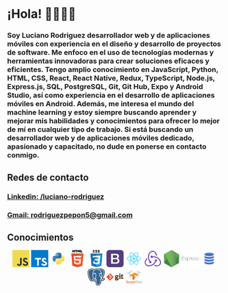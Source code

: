 



<h1>¡Hola! 👋🏼👋🏼</h1>
<h3>Soy Luciano Rodriguez  desarrollador web y de aplicaciones móviles con experiencia en el diseño y desarrollo de proyectos de software. Me enfoco en el uso de tecnologías modernas y herramientas innovadoras para crear soluciones eficaces y eficientes. Tengo amplio conocimiento en JavaScript, Python, HTML, CSS, React, React Native, Redux, TypeScript, Node.js, Express.js, SQL, PostgreSQL, Git, Git Hub, Expo y Android Studio, así como experiencia en el desarrollo de aplicaciones móviles en Android. Además, me interesa el mundo del machine learning y estoy siempre buscando aprender y mejorar mis habilidades y conocimientos para ofrecer lo mejor de mí en cualquier tipo de trabajo. Si está buscando un desarrollador web y de aplicaciones móviles dedicado, apasionado y capacitado, no dude en ponerse en contacto conmigo.</h3>

<h2>Redes de contacto</h2>

<h3><a href='https://www.linkedin.com/in/luciano-rodriguez-766371228/' target='-blank'>Linkedin: /luciano-rodriguez</a></h3>
 <h3><a href='mailto:rodriguezpepon5@gmail.com' target='-blank'>Gmail: rodriguezpepon5@gmail.com
</a></h3>

 
 
 <h2>Conocimientos</h2>
 <p align="center">
  <div align="center">
  
  <code><img height="40" src="https://raw.githubusercontent.com/github/explore/80688e429a7d4ef2fca1e82350fe8e3517d3494d/topics/javascript/javascript.png"></code> 
    <code><img height="40" src="https://raw.githubusercontent.com/github/explore/80688e429a7d4ef2fca1e82350fe8e3517d3494d/topics/typescript/typescript.png"></code>
    <code><img height="40" src="https://raw.githubusercontent.com/github/explore/80688e429a7d4ef2fca1e82350fe8e3517d3494d/topics/python/python.png"></code> <code><img height="40" src="https://raw.githubusercontent.com/github/explore/80688e429a7d4ef2fca1e82350fe8e3517d3494d/topics/html/html.png"></code> <code><img height="40" src="https://raw.githubusercontent.com/github/explore/80688e429a7d4ef2fca1e82350fe8e3517d3494d/topics/css/css.png"></code> <code><img height="40" src="https://raw.githubusercontent.com/github/explore/80688e429a7d4ef2fca1e82350fe8e3517d3494d/topics/bootstrap/bootstrap.png"></code> <code><img height="40" src="https://raw.githubusercontent.com/github/explore/80688e429a7d4ef2fca1e82350fe8e3517d3494d/topics/react/react.png"></code> <code><img height="40" src="https://raw.githubusercontent.com/github/explore/80688e429a7d4ef2fca1e82350fe8e3517d3494d/topics/redux/redux.png"></code> <code><img height="40" src="https://raw.githubusercontent.com/github/explore/80688e429a7d4ef2fca1e82350fe8e3517d3494d/topics/nodejs/nodejs.png"></code> <code><img height="40" src="https://raw.githubusercontent.com/github/explore/80688e429a7d4ef2fca1e82350fe8e3517d3494d/topics/express/express.png"></code> <code><img height="40" src="https://raw.githubusercontent.com/github/explore/80688e429a7d4ef2fca1e82350fe8e3517d3494d/topics/sql/sql.png"></code> <code><img height="40" src="https://raw.githubusercontent.com/github/explore/80688e429a7d4ef2fca1e82350fe8e3517d3494d/topics/postgresql/postgresql.png"></code> <code><img height="40" src="https://raw.githubusercontent.com/github/explore/80688e429a7d4ef2fca1e82350fe8e3517d3494d/topics/git/git.png"></code>
    <code><img height="40" src="https://raw.githubusercontent.com/github/explore/80688e429a7d4ef2fca1e82350fe8e3517d3494d/topics/tensorflow/tensorflow.png"></code> 

  </div>
  </p>

